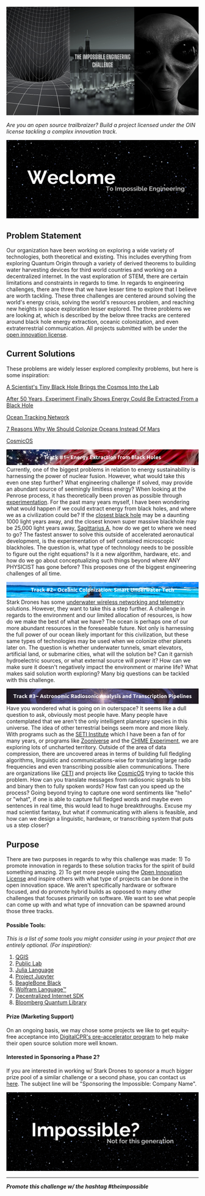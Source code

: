 ![ImpossibleChallenge](https://raw.githubusercontent.com/Mentors4EDU/Images/master/challenge(2).png)

*Are you an open source trailbraizer? Build a project licensed under the OIN license tackling a complex innovation track.*

![Welcome](https://raw.githubusercontent.com/Mentors4EDU/Images/master/Welcome.png)
## Problem Statement
Our organization have been working on exploring a wide variety of technologies, both theoretical and existing. This includes everything from exploring Quantum Origin through a variety of derived theorems to building water harvesting devices for third world countries and working on a decentralized internet. In the vast exploration of STEM, there are certain limitations and constraints in regards to time. In regards to engineering challenges, there are three that we have lesser time to explore that I believe are worth tackling. These three challenges are centered around solving the world's energy crisis, solving the world's resources problem, and reaching new heights in space exploration lesser explored. The three problems we are looking at, which is described by the below three tracks are centered around black hole energy extraction, oceanic colonization, and even extraterrestrial communication. All projects submitted with be under the [open innovation license](https://github.com/StarkDrones/OIN/blob/main/LICENSE.md).

## Current Solutions
These problems are widely lesser explored complexity problems, but here is some inspiration: 

[A Scientist's Tiny Black Hole Brings the Cosmos Into the Lab](https://www.wired.com/story/a-scientists-tiny-black-hole-brings-the-cosmos-into-the-lab/)

[After 50 Years, Experiment Finally Shows Energy Could Be Extracted From a Black Hole](https://www.sciencealert.com/an-experiment-has-just-demonstrated-how-energy-could-be-extracted-from-a-black-hole)

[Ocean Tracking Network](https://members.oceantrack.org/OTN/projects?sorts[collectioncode]=1)

[7 Reasons Why We Should Colonize Oceans Instead Of Mars](https://medium.com/swlh/7-reasons-we-should-colonize-oceans-instead-of-mars-7d137e0c55b2)

[CosmicOS](https://github.com/paulfitz/cosmicos)

![Track1](https://raw.githubusercontent.com/Mentors4EDU/Images/master/Track%201.png)
Currently, one of the biggest problems in relation to energy sustainability is harnessing the power of nuclear fusion. However, what would take this even one step further? What engineering challenge if solved, may provide an abundant source of seemingly limitless energy? When looking at the Penrose process, it has theoretically been proven as possible through [experimentation](https://www.sciencealert.com/an-experiment-has-just-demonstrated-how-energy-could-be-extracted-from-a-black-hole). For the past many years myself, I have been wondering what would happen if we could extract energy from black holes, and where we as a civilization could be? If the [closest black hole](https://astronomy.com/news/2020/07/what-would-happen-if-you-fell-into-a-black-hole) may be a daunting 1000 light years away, and the closest known super massive blackhole may be 25,000 light years away, [Sagittarius A](https://www.forbes.com/sites/startswithabang/2020/05/11/how-close-to-earth-is-the-closest-black-hole/?sh=27b79db6e9f9), how do we get to where we need to go? The fastest answer to solve this outside of accelerated aeronautical development, is the experimentation of self contained microscopic blackholes. The question is, what type of technology needs to be possible to figure out the right equations? Is it a new algorithm, hardware, etc. and how do we go about conceptualizing such things beyond where ANY PHYSICIST has gone before? This proposes one of the biggest engineering challenges of all time.

![Track2](https://raw.githubusercontent.com/Mentors4EDU/Images/master/Track%202.png)
Stark Drones has some [underwater wireless networking and telemetry](https://www.oceancolonization.com/) solutions. However, they want to take this a step further. A challenge in regards to the environment and our limited allocation of resources, is how do we make the best of what we have? The ocean is perhaps one of our more abundant resources in the foreseeable future. Not only is harnessing the full power of our ocean likely important for this civilization, but these same types of technologies may be used when we colonize other planets later on. The question is whether underwater tunnels, smart elevators, artificial land, or submarine cities, what will the solution be? Can it garnish hydroelectric sources, or what external source will power it? How can we make sure it doesn't negatively impact the environment or marine life? What makes said solution worth exploring? Many big questions can be tackled with this challenge.

![Track3](https://raw.githubusercontent.com/Mentors4EDU/Images/master/Track%203.png)
Have you wondered what is going on in outerspace? It seems like a dull question to ask, obviously most people have. Many people have contemplated that we aren't the only intelligent planetary species in this universe. The idea of other terrestrial beings seem more and more likely. With programs such as the [SETI Institute](https://www.seti.org/) which I have been a fan of for many years, or programs like [Zooniverse]((https://www.zooniverse.org/)) and the [CHIME Experiment](https://chime-experiment.ca/en), we are exploring lots of uncharted territory. Outside of the area of data compression, there are uncovered areas in terms of building full fledgling algorithms, linguistic and communications-wise for translating large radio frequencies and even transcribing possible alien communications. There are organizations like [CETI](https://en.wikipedia.org/wiki/Communication_with_extraterrestrial_intelligence) and projects like [CosmicOS](https://cosmicos.github.io/)  trying to tackle this problem. How can you translate messages from radiosonic signals to bits and binary then to fully spoken words? How fast can you speed up the process? Going beyond trying to capture one word sentiments like "hello" or "what", if one is able to capture full fledged words and maybe even sentences in real time, this would lead to huge breakthroughs. Excuse my mad scientist fantasy, but what if communicating with aliens is feasible, and how can we design a linguistic, hardware, or transcribing system that puts us a step closer?

## Purpose
There are two purposes in regards to why this challenge was made: 1) To promote innovation in regards to these solution tracks for the spirit of build something amazing. 2) To get more people using the [Open Innovation License](https://github.com/StarkDrones/OIN/blob/main/LICENSE.md) and inspire others with what type of projects can be done in the open innovation space. We aren't specifically hardware or software focused, and do promote hybrid builds as opposed to many other challenges that focuses primarily on software. We want to see what people can come up with and what type of innovation can be spawned around those three tracks.

#### Possible Tools:
*This is a list of some tools you might consider using in your project that are entirely optional. (For inspiration):*
1. [QGIS](https://qgis.org/en/site/)
2. [Public Lab](https://publiclab.org/)
3. [Julia Language](https://julialang.org/)
4. [Project Jupyter](https://jupyter.org/)
5. [BeagleBone Black](https://beagleboard.org/black)
6. [Wolfram Language™](https://www.wolfram.com/language/)
7. [Decentralized Internet SDK](https://github.com/Lonero-Team/Decentralized-Internet)
8. [Bloomberg Quantum Library](https://github.com/bloomberg/quantum)

#### Prize (Marketing Support)
On an ongoing basis, we may chose some projects we like to get equity-free acceptance into [DigitalCPR's pre-accelerator program](https://www.digitalcpr.net/for-startups) to help make their open source solution more well known.

#### Interested in Sponsoring a Phase 2?
If you are interested in working w/ Stark Drones to sponsor a much bigger prize pool of a similar challenge or a second phase, you can contact us [here](https://www.digitalcpr.net/hire). The subject line will be "Sponsoring the Impossible: Company Name".

![Impossible](https://raw.githubusercontent.com/Mentors4EDU/Images/master/Impossible%20(1).png)

---
***Promote this challenge w/ the hashtag #theimpossible***
